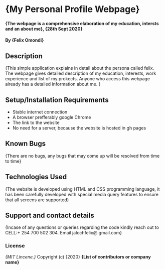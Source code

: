 # {My Personal Profile  Webpage}
#### {The webpage is a comprehensive elaboration of my education, intersts and an about me}, {28th Sept 2020}
#### By **{Felix Omondi}**
## Description
{This simple application explains in detail about the persona called felix. The webpage gives detailed description of my education, interests, work experience and list of my prokects. Anyone who access this webpage already has a detailed information about me. }
## Setup/Installation Requirements
* Stable internet connection 
* A browser prefferably google Chrome
* The link to the website
* No need for a server, because the website is hosted in gh pages


## Known Bugs
{There are no bugs, any bugs that may come up will be resolved from time to time}
## Technologies Used
{The website is developed using HTML and CSS programming language, it has been carefully developed with special media query features to ensure that all screens are supported}
## Support and contact details
{Incase of any questions or queries regarding the code kindly reach out to CELL:+ 254 700 502 304. Email jalochfelix@ gmail.com}
### License
*{MIT Lincene.}*
Copyright (c) {2020} **{List of contributors or company name}**